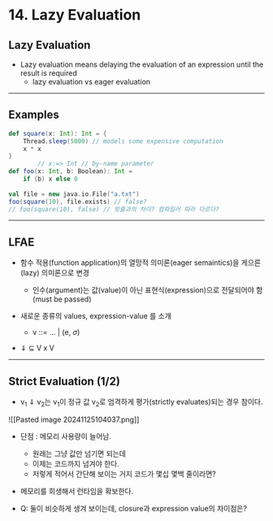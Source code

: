 # 14. Lazy Evaluation
## Lazy Evaluation
- Lazy evaluation means delaying the evaluation of an expression until the result is required
	- lazy evaluation vs eager evaluation

---
## Examples
```scala
def square(x: Int): Int = { 
	Thread.sleep(5000) // models some expensive computation 
	x * x 
} 
		// x:=> Int // by-name parameter
def foo(x: Int, b: Boolean): Int = 
	if (b) x else 0 
	
val file = new java.io.File("a.txt") 
foo(square(10), file.exists) // false?
// foo(square(10), false) // 윗줄과의 차이? 컴파일러 따라 다르다?
```

---
## LFAE
- 함수 적용(function application)의 열망적 의미론(eager semaintics)을 게으른(lazy) 의미론으로 변경
	- 인수(argument)는 값(value)이 아닌 표현식(expression)으로 전달되어야 함(must be passed)

- 새로운 종류의 values, expression-value 를 소개
	- v ::= ... | (e, $\sigma$)

- $\Downarrow$ $\subseteq$ V x V  

---
## Strict Evaluation (1/2)
- v<sub>1</sub> $\Downarrow$ v<sub>2</sub>는 v<sub>1</sub>이 정규 값 v<sub>2</sub>로 엄격하게 평가(strictly evaluates)되는 경우 참이다.

![[Pasted image 20241125104037.png]]

- 단점 : 메모리 사용량이 늘어남.
	- 원래는 그냥 값만 넘기면 되는데
	- 이제는 코드까지 넘겨야 한다.
	- 저렇게 적어서 간단해 보이는 거지 코드가 몇십 몇백 줄이라면?

- 메모리를 희생해서 런타임을 확보한다.

- Q: 둘이 비슷하게 생겨 보이는데, closure과 expression value의 차이점은?